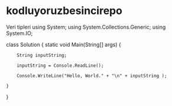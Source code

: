 # kodluyoruzbesincirepo
Veri tipleri
using System;
using System.Collections.Generic;
using System.IO;

class Solution 
{
    static void Main(String[] args) 
    {
    
        String inputString; 
        
        inputString = Console.ReadLine(); 
     
        Console.WriteLine("Hello, World." + "\n" + inputString );
    
    }
}
